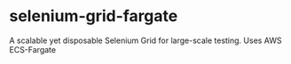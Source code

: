 # selenium-grid-fargate
A scalable yet disposable Selenium Grid for large-scale testing. Uses AWS ECS-Fargate
